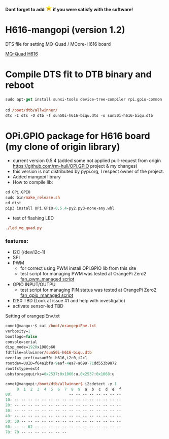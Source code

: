 **Dont forget to add ![/image/star.png](https://github.com/mamin27/ecomet_i2c_raspberry_tools/blob/master/python_test_scripts/display/images/star.png) if you were satisfy with the software!**

# H616-mangopi (version 1.2)
DTS file for setting MQ-Quad / MCore-H616 board

[MQ-Quad H616](https://mangopi.org/mqquad)
# Compile DTS fit to DTB binary and reboot

```ps
sudo apt-get install sunxi-tools device-tree-compiler rpi.gpio-common

cd /boot/dtb/allwinner/
dtc -I dts -O dtb -f sun50i-h616-biqu.dts -o sun50i-h616-biqu.dtb
```
# OPi.GPIO package for H616 board (my clone of origin library)
* current version 0.5.4 (added some not applied pull-request from origin https://github.com/rm-hull/OPi.GPIO project & my changes)
* this version is not distributed by pypi.org, I respect owner of the project.
* Added mangopi library
* How to compile lib:
```ps
cd OPi.GPIO
sudo bin/make_release.sh
cd dist
pip3 install OPi.GPIO-0.5.4-py2.py3-none-any.whl
```
* test of flashing LED
```ps
./led_mq_quad.py
```

### features:
* I2C (/dev/i2c-1)
* SPI
* PWM
  - for correct using PWM install OPi.GPIO lib from this site
  - test script for managing PWM was tested at OrangePi Zero2 [fan_pwm_managed script](https://github.com/mamin27/H616-mangopi/tree/main/test_scripts/orangepi/zero2)
* GPIO INPUT/OUTPU
  - test script for managing PIN status was tested at OrangePi Zero2 [fan_gpio_managed script](https://github.com/mamin27/H616-mangopi/tree/main/test_scripts/orangepi/zero2)
* I2S0 TBD (Look at issue #1 and help with investigatio)
* activate sensor-led TBD

Setting of orangepiEnv.txt
```ps
comet@mango:~$ cat /boot/orangepiEnv.txt
verbosity=1
bootlogo=false
console=serial
disp_mode=1920x1080p60
fdtfile=allwinner/sun50i-h616-biqu.dtb
overlay_prefix=sun50i-h616,i2c0,i2c1
rootdev=UUID=f64a1bf8-9eaf-4ea7-a699-71dd553b9872
rootfstype=ext4
usbstoragequirks=0x2537:0x1066:u,0x2537:0x1068:u
```

```ps
comet@mangopi:/boot/dtb/allwinner$ i2cdetect -y 1
     0  1  2  3  4  5  6  7  8  9  a  b  c  d  e  f
00:                         -- -- -- -- -- -- -- --
10: -- -- -- -- -- -- -- -- -- -- -- -- -- -- -- --
20: -- -- -- -- -- -- -- -- -- -- -- -- -- -- -- --
30: -- -- -- -- -- -- -- -- -- -- -- -- -- -- -- --
40: -- -- -- -- -- -- -- -- -- -- -- -- -- -- -- --
50: 50 -- -- -- -- -- -- -- -- -- -- -- -- -- -- --
60: -- -- 62 -- -- -- -- -- -- -- -- -- -- -- -- --
70: 70 -- -- -- -- -- -- --
```
